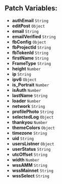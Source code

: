 ## Patch Variables:

* __authEmail__ ```String```
* __editPost__ ```Object```
* __email__ ```String```
* __emailVerified__ ```String```
* __fbConfig__ ```Object```
* __fbProjectId__ ```String```
* __fbTokenId__ ```String```
* __firstName__ ```String```
* __FrameType__ ```String```
* __height__ ```Number```
* __ip__ ```String```
* __ipv6__ ```Object```
* __is_Portrait__ ```Number```
* __isAuth__ ```Number```
* __lastName__ ```String```
* __loader__ ```Number```
* __network__ ```String```
* __profilePhoto__ ```String```
* __selectedLog__ ```Object```
* __thankyou__ ```Number```
* __themeColors__ ```Object```
* __timezone__ ```String```
* __uid__ ```String```
* __usersListner__ ```Object```
* __userStatus__ ```String```
* __utcOffset__ ```String```
* __width__ ```Number```
* __wssAMM__ ```String```
* __wssMainnet__ ```String```
* __wssSelect__ ```String```

